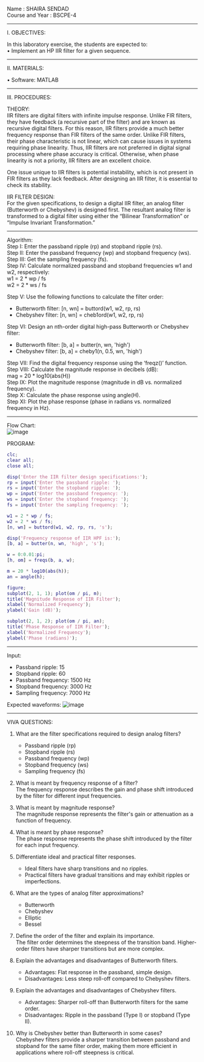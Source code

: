 Name :  SHAIRA SENDAD  
Course and Year :  BSCPE-4  

---

I. OBJECTIVES:  

In this laboratory exercise, the students are expected to:  
• Implement an HP IIR filter for a given sequence.  

---
II. MATERIALS:  

• Software: MATLAB  

---
III. PROCEDURES:  

THEORY:  
IIR filters are digital filters with infinite impulse response. Unlike FIR filters, they have feedback (a recursive part of the filter) and are known as recursive digital filters. For this reason, IIR filters provide a much better frequency response than FIR filters of the same order. Unlike FIR filters, their phase characteristic is not linear, which can cause issues in systems requiring phase linearity. Thus, IIR filters are not preferred in digital signal processing where phase accuracy is critical. Otherwise, when phase linearity is not a priority, IIR filters are an excellent choice.

One issue unique to IIR filters is potential instability, which is not present in FIR filters as they lack feedback. After designing an IIR filter, it is essential to check its stability.

IIR FILTER DESIGN:  
For the given specifications, to design a digital IIR filter, an analog filter (Butterworth or Chebyshev) is designed first. The resultant analog filter is transformed to a digital filter using either the “Bilinear Transformation” or “Impulse Invariant Transformation.”  

---
Algorithm:  
Step I: Enter the passband ripple (rp) and stopband ripple (rs).  
Step II: Enter the passband frequency (wp) and stopband frequency (ws).  
Step III: Get the sampling frequency (fs).  
Step IV: Calculate normalized passband and stopband frequencies w1 and w2, respectively:  
  w1 = 2 * wp / fs  
  w2 = 2 * ws / fs  

Step V: Use the following functions to calculate the filter order:  
- Butterworth filter: [n, wn] = buttord(w1, w2, rp, rs)  
- Chebyshev filter: [n, wn] = cheb1ord(w1, w2, rp, rs)  

Step VI: Design an nth-order digital high-pass Butterworth or Chebyshev filter:  
- Butterworth filter: [b, a] = butter(n, wn, 'high')  
- Chebyshev filter: [b, a] = cheby1(n, 0.5, wn, 'high')  

Step VII: Find the digital frequency response using the ‘freqz()’ function.  
Step VIII: Calculate the magnitude response in decibels (dB):  
  mag = 20 * log10(abs(H))  
Step IX: Plot the magnitude response (magnitude in dB vs. normalized frequency).  
Step X: Calculate the phase response using angle(H).  
Step XI: Plot the phase response (phase in radians vs. normalized frequency in Hz).

---
Flow Chart:  
![image](https://github.com/user-attachments/assets/366f80e9-bd47-48f0-9836-31bf02a35342)

PROGRAM:  
```matlab
clc;  
clear all;  
close all;

disp('Enter the IIR filter design specifications:');  
rp = input('Enter the passband ripple: ');  
rs = input('Enter the stopband ripple: ');  
wp = input('Enter the passband frequency: ');  
ws = input('Enter the stopband frequency: ');  
fs = input('Enter the sampling frequency: ');  

w1 = 2 * wp / fs;  
w2 = 2 * ws / fs;  
[n, wn] = buttord(w1, w2, rp, rs, 's');

disp('Frequency response of IIR HPF is:');  
[b, a] = butter(n, wn, 'high', 's');

w = 0:0.01:pi;  
[h, om] = freqs(b, a, w);  

m = 20 * log10(abs(h));  
an = angle(h);  

figure;
subplot(2, 1, 1); plot(om / pi, m);  
title('Magnitude Response of IIR Filter');  
xlabel('Normalized Frequency');  
ylabel('Gain (dB)');  

subplot(2, 1, 2); plot(om / pi, an);  
title('Phase Response of IIR Filter');  
xlabel('Normalized Frequency');  
ylabel('Phase (radians)');
```
---
 
Input:  
- Passband ripple: 15  
- Stopband ripple: 60  
- Passband frequency: 1500 Hz  
- Stopband frequency: 3000 Hz  
- Sampling frequency: 7000 Hz
  
Expected waveforms: 
![image](https://github.com/user-attachments/assets/c1223349-54e5-4736-bd29-91c0a2d31bc1)

---

VIVA QUESTIONS:  

1. What are the filter specifications required to design analog filters?  
   - Passband ripple (rp)  
   - Stopband ripple (rs)  
   - Passband frequency (wp)  
   - Stopband frequency (ws)  
   - Sampling frequency (fs)  

2. What is meant by frequency response of a filter?  
   The frequency response describes the gain and phase shift introduced by the filter for different input frequencies.  

3. What is meant by magnitude response?  
   The magnitude response represents the filter's gain or attenuation as a function of frequency.  

4. What is meant by phase response?  
   The phase response represents the phase shift introduced by the filter for each input frequency.  

5. Differentiate ideal and practical filter responses.  
   - Ideal filters have sharp transitions and no ripples.  
   - Practical filters have gradual transitions and may exhibit ripples or imperfections.  

6. What are the types of analog filter approximations?  
   - Butterworth  
   - Chebyshev  
   - Elliptic  
   - Bessel  

7. Define the order of the filter and explain its importance.  
   The filter order determines the steepness of the transition band. Higher-order filters have sharper transitions but are more complex.  

8. Explain the advantages and disadvantages of Butterworth filters.  
   - Advantages: Flat response in the passband, simple design.  
   - Disadvantages: Less steep roll-off compared to Chebyshev filters.  

9. Explain the advantages and disadvantages of Chebyshev filters.  
   - Advantages: Sharper roll-off than Butterworth filters for the same order.  
   - Disadvantages: Ripple in the passband (Type I) or stopband (Type II).  

10. Why is Chebyshev better than Butterworth in some cases?  
    Chebyshev filters provide a sharper transition between passband and stopband for the same filter order, making them more efficient in applications where roll-off steepness is critical.

